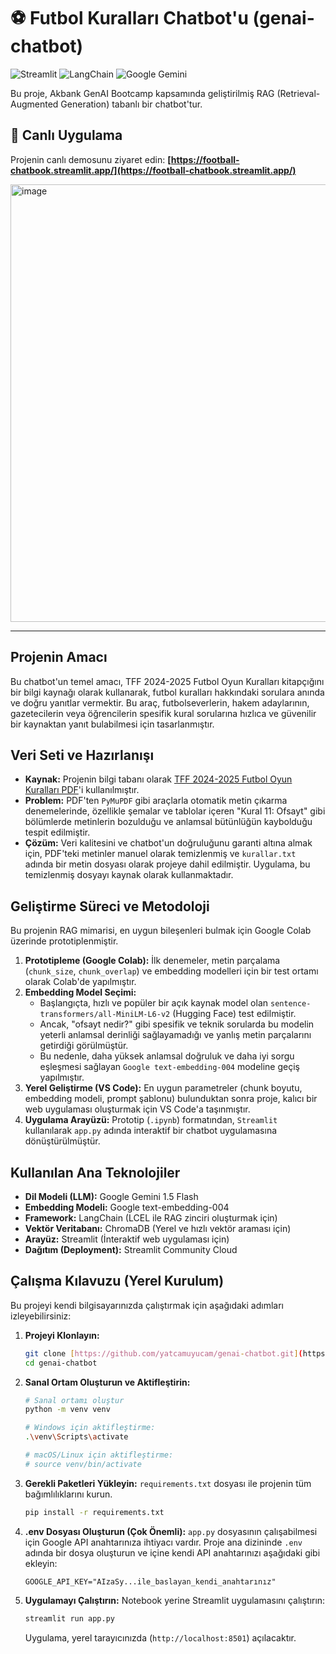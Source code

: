 # ⚽ Futbol Kuralları Chatbot'u (genai-chatbot)

![Streamlit](https://img.shields.io/badge/Streamlit-FF4B4B?style=for-the-badge&logo=streamlit&logoColor=white)
![LangChain](https://img.shields.io/badge/LangChain-009688?style=for-the-badge&logo=langchain&logoColor=white)
![Google Gemini](https://img.shields.io/badge/Google_Gemini-8E44AD?style=for-the-badge&logo=google&logoColor=white)

Bu proje, Akbank GenAI Bootcamp kapsamında geliştirilmiş RAG (Retrieval-Augmented Generation) tabanlı bir chatbot'tur.

## 🚀 Canlı Uygulama

Projenin canlı demosunu ziyaret edin:
**[https://football-chatbook.streamlit.app/](https://football-chatbook.streamlit.app/)**

<img width="871" height="700" alt="image" src="https://github.com/user-attachments/assets/9af0c130-c334-4b0a-a580-a73370efbac7" />


---

## Projenin Amacı

Bu chatbot'un temel amacı, TFF 2024-2025 Futbol Oyun Kuralları kitapçığını bir bilgi kaynağı olarak kullanarak, futbol kuralları hakkındaki sorulara anında ve doğru yanıtlar vermektir. Bu araç, futbolseverlerin, hakem adaylarının, gazetecilerin veya öğrencilerin spesifik kural sorularına hızlıca ve güvenilir bir kaynaktan yanıt bulabilmesi için tasarlanmıştır.

## Veri Seti ve Hazırlanışı

* **Kaynak:** Projenin bilgi tabanı olarak [TFF 2024-2025 Futbol Oyun Kuralları PDF](https://www.tff.org/Resources/TFF/Documents/MHK/2024-2025/oyun-kurallari.pdf)'i kullanılmıştır.
* **Problem:** PDF'ten `PyMuPDF` gibi araçlarla otomatik metin çıkarma denemelerinde, özellikle şemalar ve tablolar içeren "Kural 11: Ofsayt" gibi bölümlerde metinlerin bozulduğu ve anlamsal bütünlüğün kaybolduğu tespit edilmiştir.
* **Çözüm:** Veri kalitesini ve chatbot'un doğruluğunu garanti altına almak için, PDF'teki metinler manuel olarak temizlenmiş ve `kurallar.txt` adında bir metin dosyası olarak projeye dahil edilmiştir. Uygulama, bu temizlenmiş dosyayı kaynak olarak kullanmaktadır.

## Geliştirme Süreci ve Metodoloji

Bu projenin RAG mimarisi, en uygun bileşenleri bulmak için Google Colab üzerinde prototiplenmiştir.

1.  **Prototipleme (Google Colab):** İlk denemeler, metin parçalama (`chunk_size`, `chunk_overlap`) ve embedding modelleri için bir test ortamı olarak Colab'de yapılmıştır.
2.  **Embedding Model Seçimi:**
    * Başlangıçta, hızlı ve popüler bir açık kaynak model olan `sentence-transformers/all-MiniLM-L6-v2` (Hugging Face) test edilmiştir.
    * Ancak, "ofsayt nedir?" gibi spesifik ve teknik sorularda bu modelin yeterli anlamsal derinliği sağlayamadığı ve yanlış metin parçalarını getirdiği görülmüştür.
    * Bu nedenle, daha yüksek anlamsal doğruluk ve daha iyi sorgu eşleşmesi sağlayan `Google text-embedding-004` modeline geçiş yapılmıştır.
3.  **Yerel Geliştirme (VS Code):** En uygun parametreler (chunk boyutu, embedding modeli, prompt şablonu) bulunduktan sonra proje, kalıcı bir web uygulaması oluşturmak için VS Code'a taşınmıştır.
4.  **Uygulama Arayüzü:** Prototip (`.ipynb`) formatından, `Streamlit` kullanılarak `app.py` adında interaktif bir chatbot uygulamasına dönüştürülmüştür.

## Kullanılan Ana Teknolojiler

* **Dil Modeli (LLM):** Google Gemini 1.5 Flash
* **Embedding Modeli:** Google text-embedding-004
* **Framework:** LangChain (LCEL ile RAG zinciri oluşturmak için)
* **Vektör Veritabanı:** ChromaDB (Yerel ve hızlı vektör araması için)
* **Arayüz:** Streamlit (İnteraktif web uygulaması için)
* **Dağıtım (Deployment):** Streamlit Community Cloud

## Çalışma Kılavuzu (Yerel Kurulum)

Bu projeyi kendi bilgisayarınızda çalıştırmak için aşağıdaki adımları izleyebilirsiniz:

1.  **Projeyi Klonlayın:**
    ```bash
    git clone [https://github.com/yatcamuyucam/genai-chatbot.git](https://github.com/yatcamuyucam/genai-chatbot.git)
    cd genai-chatbot
    ```

2.  **Sanal Ortam Oluşturun ve Aktifleştirin:**
    ```bash
    # Sanal ortamı oluştur
    python -m venv venv

    # Windows için aktifleştirme:
    .\venv\Scripts\activate
    
    # macOS/Linux için aktifleştirme:
    # source venv/bin/activate
    ```

3.  **Gerekli Paketleri Yükleyin:**
    `requirements.txt` dosyası ile projenin tüm bağımlılıklarını kurun.
    ```bash
    pip install -r requirements.txt
    ```

4.  **.env Dosyası Oluşturun (Çok Önemli):**
    `app.py` dosyasının çalışabilmesi için Google API anahtarınıza ihtiyacı vardır. Proje ana dizininde `.env` adında bir dosya oluşturun ve içine kendi API anahtarınızı aşağıdaki gibi ekleyin:
    ```
    GOOGLE_API_KEY="AIzaSy...ile_baslayan_kendi_anahtarınız"
    ```

5.  **Uygulamayı Çalıştırın:**
    Notebook yerine Streamlit uygulamasını çalıştırın:
    ```bash
    streamlit run app.py
    ```
    Uygulama, yerel tarayıcınızda (`http://localhost:8501`) açılacaktır.
